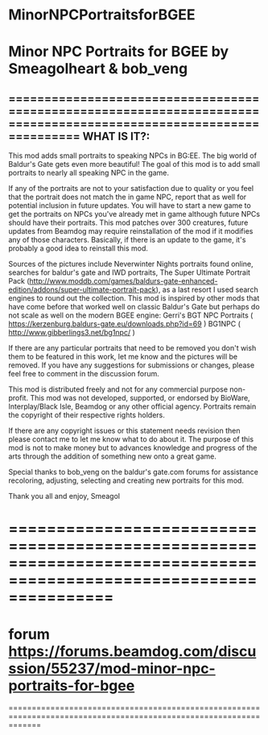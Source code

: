 # MinorNPCPortraitsforBGEE
Minor NPC Portraits for BGEE
by Smeagolheart & bob_veng
===================================================================================================================
===================================================================================================================
WHAT IS IT?:
--------------------------------------------------------
This mod adds small portraits to speaking NPCs in BG:EE.  The big world of Baldur's Gate gets even more beautiful! 
The goal of this mod is to add small portraits to nearly all speaking NPC in the game.  

If any of the portraits are not to your satisfaction due to quality or you feel that the portrait does not
match the in game NPC, report that as well for potential inclusion in future updates.  You will have to 
start a new game to get the portraits on NPCs you've already met in game although future NPCs should have their
portraits.  This mod patches over 300 creatures, future updates from Beamdog may require reinstallation of the mod if
it modifies any of those characters.  Basically, if there is an update to the game, it's probably a good idea to reinstall this mod.

Sources of the pictures include Neverwinter Nights portraits found online, searches for baldur's gate and IWD portraits,
The Super Ultimate Portrait Pack (http://www.moddb.com/games/baldurs-gate-enhanced-edition/addons/super-ultimate-portrait-pack),
 as a last resort I used search engines to round out the collection.   This mod is inspired by other mods that have come before that worked well on classic Baldur's Gate but perhaps do not scale as well on the modern BGEE engine:
Gerri's BGT NPC Portraits ( https://kerzenburg.baldurs-gate.eu/downloads.php?id=69 )
BG1NPC ( http://www.gibberlings3.net/bg1npc/ )

If there are any particular portraits that need to be removed you don't wish them to be featured in this work, let me know and the pictures will be removed. If you have any suggestions for submissions or changes, please feel free to comment in the discussion forum.

This mod is distributed freely and not for any commercial purpose non-profit.  This mod was not developed, supported, 
or endorsed by BioWare, Interplay/Black Isle, Beamdog or any other official agency. Portraits remain the copyright of 
their respective rights holders.  

If there are any copyright issues or this statement needs revision then please contact me to let me know what to do 
about it.  The purpose of this mod is not to make money but to advances knowledge and progress of the arts through 
the addition of something new onto a great game. 

Special thanks to bob_veng on the baldur's gate.com forums for assistance recoloring, adjusting, selecting and creating new portraits 
for this mod.

Thank you all and enjoy,
Smeagol

===================================================================================================================
===================================================================================================================
forum
https://forums.beamdog.com/discussion/55237/mod-minor-npc-portraits-for-bgee
===================================================================================================================
===================================================================================================================
